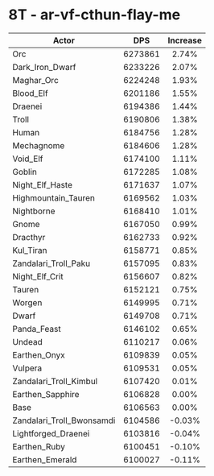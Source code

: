 # 8T - ar-vf-cthun-flay-me
| Actor | DPS | Increase |
|---|:---:|:---:|
|Orc|6273861|2.74%|
|Dark_Iron_Dwarf|6233226|2.07%|
|Maghar_Orc|6224248|1.93%|
|Blood_Elf|6201186|1.55%|
|Draenei|6194386|1.44%|
|Troll|6190806|1.38%|
|Human|6184756|1.28%|
|Mechagnome|6184606|1.28%|
|Void_Elf|6174100|1.11%|
|Goblin|6172285|1.08%|
|Night_Elf_Haste|6171637|1.07%|
|Highmountain_Tauren|6169562|1.03%|
|Nightborne|6168410|1.01%|
|Gnome|6167050|0.99%|
|Dracthyr|6162733|0.92%|
|Kul_Tiran|6158771|0.85%|
|Zandalari_Troll_Paku|6157095|0.83%|
|Night_Elf_Crit|6156607|0.82%|
|Tauren|6152121|0.75%|
|Worgen|6149995|0.71%|
|Dwarf|6149708|0.71%|
|Panda_Feast|6146102|0.65%|
|Undead|6110217|0.06%|
|Earthen_Onyx|6109839|0.05%|
|Vulpera|6109531|0.05%|
|Zandalari_Troll_Kimbul|6107420|0.01%|
|Earthen_Sapphire|6106828|0.00%|
|Base|6106563|0.00%|
|Zandalari_Troll_Bwonsamdi|6104586|-0.03%|
|Lightforged_Draenei|6103816|-0.04%|
|Earthen_Ruby|6100451|-0.10%|
|Earthen_Emerald|6100027|-0.11%|
